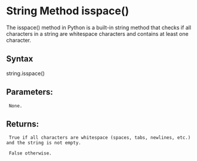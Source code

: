 # String Method isspace()

The isspace() method in Python is a built-in string method that checks if all characters in a string are whitespace characters and contains at least one character.

## Syntax

string.isspace()


## Parameters:
     None.


## Returns:
     True if all characters are whitespace (spaces, tabs, newlines, etc.) and the string is not empty.

     False otherwise.